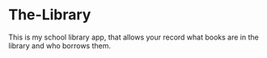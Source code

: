# The-Library
This is my school library app, that allows your record what books are in the library and who borrows them. 
